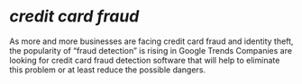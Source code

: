 # *credit card fraud* 
As more and more businesses are facing credit card fraud and identity theft, the popularity of “fraud detection” is rising in Google Trends
Companies are looking for credit card fraud detection software that will help to eliminate this problem or at least reduce the possible dangers.
